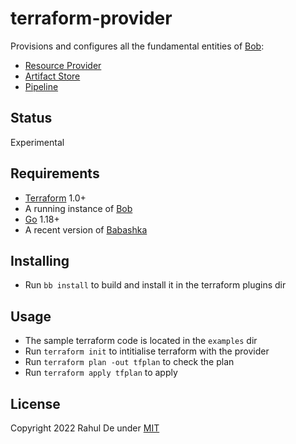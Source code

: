 # terraform-provider

Provisions and configures all the fundamental entities of [Bob](https://bob-cd.github.io/):
- [Resource Provider](https://bob-cd.github.io/pages/concepts/resource.html)
- [Artifact Store](https://bob-cd.github.io/pages/concepts/artifact.html)
- [Pipeline](https://bob-cd.github.io/pages/concepts/pipeline.html)

## Status

Experimental

## Requirements
- [Terraform](https://www.terraform.io/downloads) 1.0+
- A running instance of [Bob](https://bob-cd.github.io/pages/getting-started.html)
- [Go](https://go.dev/dl/) 1.18+
- A recent version of [Babashka](https://github.com/babashka/babashka#installation)

## Installing
- Run `bb install` to build and install it in the terraform plugins dir

## Usage
- The sample terraform code is located in the `examples` dir
- Run `terraform init` to intitialise terraform with the provider
- Run `terraform plan -out tfplan` to check the plan
- Run `terraform apply tfplan` to apply

## License
Copyright 2022 Rahul De under [MIT](https://opensource.org/licenses/MIT)

